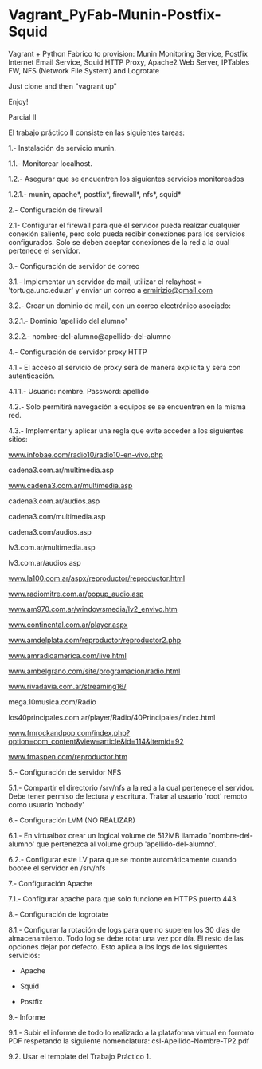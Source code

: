 # Vagrant_PyFab-Munin-Postfix-Squid
Vagrant + Python Fabrico to provision: Munin Monitoring Service, Postfix Internet Email Service, Squid HTTP Proxy, Apache2 Web Server, IPTables FW, NFS (Network File System) and Logrotate

Just clone and then "vagrant up"

Enjoy!

Parcial II

El trabajo práctico II consiste en las siguientes tareas:

1.- Instalación de servicio munin.

1.1.- Monitorear localhost.

1.2.- Asegurar que se encuentren los siguientes servicios monitoreados

1.2.1.- munin, apache*, postfix*, firewall*, nfs*, squid*

2.- Configuración de firewall

2.1- Configurar el firewall para que el servidor pueda realizar cualquier conexión saliente, pero solo pueda recibir conexiones para los servicios configurados.
Solo se deben aceptar conexiones de la red a la cual pertenece el servidor.

3.- Configuración de servidor de correo

3.1.- Implementar un servidor de mail, utilizar el relayhost = 'tortuga.unc.edu.ar' y enviar un correo a ermirizio@gmail.com

3.2.- Crear un dominio de mail, con un correo electrónico asociado:

3.2.1.- Dominio 'apellido del alumno'

3.2.2.- nombre-del-alumno@apellido-del-alumno

4.- Configuración de servidor proxy HTTP

4.1.- El acceso al servicio de proxy será de manera explícita y será con autenticación.

4.1.1.- Usuario: nombre. Password: apellido

4.2.- Solo permitirá navegación a equipos se se encuentren en la misma red.

4.3.- Implementar y aplicar una regla que evite acceder a los siguientes sitios:

www.infobae.com/radio10/radio10-en-vivo.php

cadena3.com.ar/multimedia.asp

www.cadena3.com.ar/multimedia.asp

cadena3.com.ar/audios.asp

cadena3.com/multimedia.asp

cadena3.com/audios.asp

lv3.com.ar/multimedia.asp

lv3.com.ar/audios.asp

www.la100.com.ar/aspx/reproductor/reproductor.html

www.radiomitre.com.ar/popup_audio.asp

www.am970.com.ar/windowsmedia/lv2_envivo.htm

www.continental.com.ar/player.aspx

www.amdelplata.com/reproductor/reproductor2.php

www.amradioamerica.com/live.html

www.ambelgrano.com/site/programacion/radio.html

www.rivadavia.com.ar/streaming16/

mega.10musica.com/Radio

los40principales.com.ar/player/Radio/40Principales/index.html

www.fmrockandpop.com/index.php?option=com_content&view=article&id=114&Itemid=92

www.fmaspen.com/reproductor.htm

5.- Configuración de servidor NFS

5.1.- Compartir el directorio /srv/nfs a la red a la cual pertenece el servidor. Debe tener permiso de lectura y escritura. Tratar al usuario 'root' remoto como usuario 'nobody'

6.- Configuración LVM (NO REALIZAR)

6.1.- En virtualbox crear un logical volume de 512MB llamado 'nombre-del-alumno' que pertenezca al volume group 'apellido-del-alumno'.

6.2.- Configurar este LV para que se monte automáticamente cuando bootee el servidor en /srv/nfs

7.- Configuración Apache

7.1.- Configurar apache para que solo funcione en HTTPS puerto 443.

8.- Configuración de logrotate

8.1.- Configurar la rotación de logs para que no superen los 30 días de almacenamiento. Todo log se debe rotar una vez por día. El resto de las opciones dejar por defecto. Esto aplica a los logs de los siguientes servicios:
- Apache

- Squid

- Postfix

9.- Informe

9.1.- Subir el informe de todo lo realizado a la plataforma virtual en formato PDF respetando la siguiente nomenclatura: csl-Apellido-Nombre-TP2.pdf

9.2. Usar el template del Trabajo Práctico 1.
